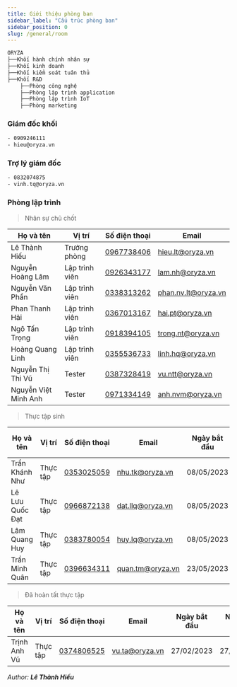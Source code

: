 ```yaml
---
title: Giới thiệu phòng ban
sidebar_label: "Cấu trúc phòng ban"
sidebar_position: 0
slug: /general/room
---
```


```txt title="Sơ đồ phòng ban"
ORYZA
├──Khối hành chính nhân sự
├──Khối kinh doanh
├──Khối kiểm soát tuân thủ
├──Khối R&D
    ├──Phòng công nghệ
    ├──Phòng lập trình application
    ├──Phòng lập trình IoT
    ├──Phòng marketing
```

### Giám đốc khối

```txt title="Trần Chí Hiếu"
- 0909246111
- hieu@oryza.vn
```

### Trợ lý giám đốc

```txt title="Thiều Quang Vinh"
- 0832074875
- vinh.tq@oryza.vn
```

### Phòng lập trình

> Nhân sự chủ chốt

| Họ và tên            | Vị trí         | Số điện thoại                | Email               |
| -------------------- | -------------- | ---------------------------- | ------------------- |
| Lê Thành Hiếu        | Trưởng phòng   | [0967738406](tel:0967738406) | hieu.lt@oryza.vn    |
| Nguyễn Hoàng Lâm     | Lập trình viên | [0926343177](tel:0926343177) | lam.nh@oryza.vn     |
| Nguyễn Văn Phần      | Lập trình viên | [0338313262](tel:0338313262) | phan.nv.lt@oryza.vn |
| Phan Thanh Hải       | Lập trình viên | [0367013167](tel:0367013167) | hai.pt@oryza.vn     |
| Ngô Tấn Trọng        | Lập trình viên | [0918394105](tel:0918394105) | trong.nt@oryza.vn   |
| Hoàng Quang Linh     | Lập trình viên | [0355536733](tel:0355536733) | linh.hq@oryza.vn    |
| Nguyễn Thị Thi Vũ    | Tester         | [0387328419](tel:0387328419) | vu.ntt@oryza.vn     |
| Nguyễn Việt Minh Anh | Tester         | [0971334149](tel:0971334149) | anh.nvm@oryza.vn    |

> Thực tập sinh

| Họ và tên       | Vị trí   | Số điện thoại                | Email            | Ngày bắt đầu | Ngày kết thúc |
| --------------- | -------- | ---------------------------- | ---------------- | ------------ | ------------- |
| Trần Khánh Như  | Thực tập | [0353025059](tel:0353025059) | nhu.tk@oryza.vn  | 08/05/2023   | ---           |
| Lê Lưu Quốc Đạt | Thực tập | [0966872138](tel:0966872138) | dat.llq@oryza.vn | 08/05/2023   | ---           |
| Lâm Quang Huy   | Thực tập | [0383780054](tel:0383780054) | huy.lq@oryza.vn  | 08/05/2023   | ---           |
| Trần Minh Quân  | Thực tập | [0396634311](tel:0396634311) | quan.tm@oryza.vn | 23/05/2023   | ---           |

> Đã hoàn tất thực tập

| Họ và tên    | Vị trí   | Số điện thoại                | Email          | Ngày bắt đầu | Ngày kết thúc |
| ------------ | -------- | ---------------------------- | -------------- | ------------ | ------------- |
| Trịnh Anh Vũ | Thực tập | [0374806525](tel:0374806525) | vu.ta@oryza.vn | 27/02/2023   | 27/05/2023    |

<div class="text-right">

_Author: **Lê Thành Hiếu**_

</div>
